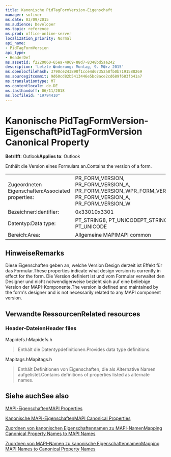 ```yaml
---
title: Kanonische PidTagFormVersion-Eigenschaft
manager: soliver
ms.date: 03/09/2015
ms.audience: Developer
ms.topic: reference
ms.prod: office-online-server
localization_priority: Normal
api_name:
- PidTagFormVersion
api_type:
- HeaderDef
ms.assetid: f2220060-65ea-4969-88d7-8348bd5aa242
description: 'Letzte �nderung: Montag, 9. M�rz 2015'
ms.openlocfilehash: 3790ce243890f1cce4d67352a8fb0b7191588269
ms.sourcegitcommit: 9d60cd82b5413446e5bc8ace2cd689f683fb41a7
ms.translationtype: MT
ms.contentlocale: de-DE
ms.lasthandoff: 06/11/2018
ms.locfileid: "19794410"
---
```

# <a name="pidtagformversion-canonical-property"></a><span data-ttu-id="2f899-103">Kanonische PidTagFormVersion-Eigenschaft</span><span class="sxs-lookup"><span data-stu-id="2f899-103">PidTagFormVersion Canonical Property</span></span>

  
  
<span data-ttu-id="2f899-104">**Betrifft**: Outlook</span><span class="sxs-lookup"><span data-stu-id="2f899-104">**Applies to**: Outlook</span></span> 
  
<span data-ttu-id="2f899-105">Enthält die Version eines Formulars an.</span><span class="sxs-lookup"><span data-stu-id="2f899-105">Contains the version of a form.</span></span> 
  
|||
|:-----|:-----|
|<span data-ttu-id="2f899-106">Zugeordneten Eigenschaften:</span><span class="sxs-lookup"><span data-stu-id="2f899-106">Associated properties:</span></span>  <br/> |<span data-ttu-id="2f899-107">PR_FORM_VERSION, PR_FORM_VERSION_A, PR_FORM_VERSION_W</span><span class="sxs-lookup"><span data-stu-id="2f899-107">PR_FORM_VERSION, PR_FORM_VERSION_A, PR_FORM_VERSION_W</span></span>  <br/> |
|<span data-ttu-id="2f899-108">Bezeichner:</span><span class="sxs-lookup"><span data-stu-id="2f899-108">Identifier:</span></span>  <br/> |<span data-ttu-id="2f899-109">0x3301</span><span class="sxs-lookup"><span data-stu-id="2f899-109">0x3301</span></span>  <br/> |
|<span data-ttu-id="2f899-110">Datentyp:</span><span class="sxs-lookup"><span data-stu-id="2f899-110">Data type:</span></span>  <br/> |<span data-ttu-id="2f899-111">PT_STRING8, PT_UNICODE</span><span class="sxs-lookup"><span data-stu-id="2f899-111">PT_STRING8, PT_UNICODE</span></span>  <br/> |
|<span data-ttu-id="2f899-112">Bereich:</span><span class="sxs-lookup"><span data-stu-id="2f899-112">Area:</span></span>  <br/> |<span data-ttu-id="2f899-113">Allgemeine MAPI</span><span class="sxs-lookup"><span data-stu-id="2f899-113">MAPI common</span></span>  <br/> |
   
## <a name="remarks"></a><span data-ttu-id="2f899-114">Hinweise</span><span class="sxs-lookup"><span data-stu-id="2f899-114">Remarks</span></span>

<span data-ttu-id="2f899-115">Diese Eigenschaften geben an, welche Version Design derzeit ist Effekt für das Formular.</span><span class="sxs-lookup"><span data-stu-id="2f899-115">These properties indicate what design version is currently in effect for the form.</span></span> <span data-ttu-id="2f899-116">Die Version definiert ist und vom Formular verwaltet den Designer und nicht notwendigerweise bezieht sich auf eine beliebige Version der MAPI-Komponente.</span><span class="sxs-lookup"><span data-stu-id="2f899-116">The version is defined and maintained by the form's designer and is not necessarily related to any MAPI component version.</span></span> 
  
## <a name="related-resources"></a><span data-ttu-id="2f899-117">Verwandte Ressourcen</span><span class="sxs-lookup"><span data-stu-id="2f899-117">Related resources</span></span>

### <a name="header-files"></a><span data-ttu-id="2f899-118">Header-Dateien</span><span class="sxs-lookup"><span data-stu-id="2f899-118">Header files</span></span>

<span data-ttu-id="2f899-119">Mapidefs.h</span><span class="sxs-lookup"><span data-stu-id="2f899-119">Mapidefs.h</span></span>
  
> <span data-ttu-id="2f899-120">Enthält die Datentypdefinitionen.</span><span class="sxs-lookup"><span data-stu-id="2f899-120">Provides data type definitions.</span></span>
    
<span data-ttu-id="2f899-121">Mapitags.h</span><span class="sxs-lookup"><span data-stu-id="2f899-121">Mapitags.h</span></span>
  
> <span data-ttu-id="2f899-122">Enthält Definitionen von Eigenschaften, die als Alternative Namen aufgelistet.</span><span class="sxs-lookup"><span data-stu-id="2f899-122">Contains definitions of properties listed as alternate names.</span></span>
    
## <a name="see-also"></a><span data-ttu-id="2f899-123">Siehe auch</span><span class="sxs-lookup"><span data-stu-id="2f899-123">See also</span></span>



[<span data-ttu-id="2f899-124">MAPI-Eigenschaften</span><span class="sxs-lookup"><span data-stu-id="2f899-124">MAPI Properties</span></span>](mapi-properties.md)
  
[<span data-ttu-id="2f899-125">Kanonische MAPI-Eigenschaften</span><span class="sxs-lookup"><span data-stu-id="2f899-125">MAPI Canonical Properties</span></span>](mapi-canonical-properties.md)
  
[<span data-ttu-id="2f899-126">Zuordnen von kanonischen Eigenschaftennamen zu MAPI-Namen</span><span class="sxs-lookup"><span data-stu-id="2f899-126">Mapping Canonical Property Names to MAPI Names</span></span>](mapping-canonical-property-names-to-mapi-names.md)
  
[<span data-ttu-id="2f899-127">Zuordnen von MAPI-Namen zu kanonische Eigenschaftennamen</span><span class="sxs-lookup"><span data-stu-id="2f899-127">Mapping MAPI Names to Canonical Property Names</span></span>](mapping-mapi-names-to-canonical-property-names.md)


